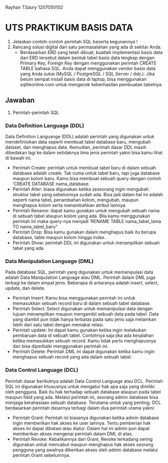 Rayhan TSaury 1207050102

# UTS PRAKTIKUM BASIS DATA

1.	Jelaskan contoh-contoh perintah SQL beserta kegunannya !
2.	Rancang solusi digital dari satu permasalahan yang ada di sekitar Anda.
    -	Berdasarkan ERD yang telah dibuat, buatlah implementasi basis data dari ERD tersebut dalam bentuk tabel basis data lengkap dengan Primary Key, Foreign Key dengan menggunakan perintah CREATE TABLE bahasa SQL. Anda dapat menggunakan vendor basis data yang Anda sukai (MySQL / PostgreSQL / SQL Server / dsb.). Jika belum sempat install basis data di laptop, bisa menggunakan sqliteonline.com untuk mengecek keberhasilan pembuatan tabelnya.

## Jawaban

1. Perintah-perintah SQL

### Data Definition Language (DDL)
Data Definition Languange (DDL) adalah perintah yang digunakan untuk mendefinisikan data seperti membuat tabel database baru, mengubah dataset, dan menghapus data. Kemudian, perintah dasar DDL masih dibedakan lagi ke dalam setidaknya lima jenis perintah yakni bisa kamu lihat di bawah ini.
-	Perintah Create: perintah untuk membuat tabel baru di dalam sebuah database adalah create. Tak cuma untuk tabel baru, tapi juga database maupun kolom baru. Kamu bisa membuat sebuah query dengan contoh ‘CREATE DATABASE nama_database.
-	Perintah Alter: biasa digunakan ketika seseorang ingin mengubah struktur tabel yang sebelumnya sudah ada. Bisa jadi dalam hal ini adalah seperti nama tabel, penambahan kolom, mengubah, maupun menghapus kolom serta menambahkan atribut lainnya.
-	Perintah Rename: dapat kamu gunakan untuk mengubah sebuah nama di sebuah tabel ataupun kolom yang ada. Bila kamu menggunakan perintah ini maka query-nya menjadi ‘RENAME TABLE nama_tabel_lama TO nama_tabel_baru”
-	Perintah Drop: Bisa kamu gunakan dalam menghapus baik itu berupa database, table maupun kolom hingga index.
-	Perintah Show: perintah DDL ini digunakan untuk menampilkan sebuah tabel yang ada.

### Data Manipulation Language (DML)
Pada database SQL, perintah yang digunakan untuk memanipulasi data adalah Data Manipulation Language atau DML. Perintah dalam DML juga terbagi ke dalam empat jenis.
Beberapa di antaranya adalah insert, select, update, dan delete.
-	Perintah Insert: Kamu bisa menggunakan perintah ini untuk memasukkan sebuah record baru di dalam sebuah tabel database.
-	Perintah Select: Select digunakan untuk memanipulasi data dengan tujuan menampilkan maupun mengambil sebuah data pada tabel. Data yang diambil pun tidak hanya terbatas pada satu jenis saja melainkan lebih dari satu tabel dengan memakai relasi.
-	Perintah update: Ini dapat kamu gunakan ketika ingin melakukan pembaruan data di sebuah tabel. Contohnya saja jika ada kesalahan ketika memasukkan sebuah record. Kamu tidak perlu menghapusnya dan bisa diperbaiki menggunakan perintah ini.
-	Perintah Delete: Perintah DML ini dapat digunakan ketika kamu ingin menghapus sebuah record yang ada dalam sebuah tabel.

### Data Control Language (DCL)
Perintah dasar berikutnya adalah Data Control Language atau DCL. Perintah SQL ini digunakan khususnya untuk mengatur hak apa saja yang dimiliki oleh pengguna. Baik itu hak terhadap sebuah database ataupun pada tabel maupun field yang ada.
Melalui perintah ini, seorang admin database bisa menjaga kerahasiaan sebuah database. Terutama untuk yang penting. DCL berdasarkan perintah dasarnya terbagi dalam dua perintah utama yakni:
-	Perintah Grant: Perintah ini biasanya digunakan ketika admin database ingin memberikan hak akses ke user lainnya. Tentu pemberian hak akses ini dapat dibatasi atau diatur. Dalam hal ini admin pun dapat memberikan akses mengenai perintah dalam DML di atas.
-	Perintah Revoke: Kebalikannya dari Grant, Revoke terkadang sering digunakan untuk mencabut maupun menghapus hak akses seorang pengguna yang awalnya diberikan akses oleh admin database melalui perintah Grant sebelumnya.



